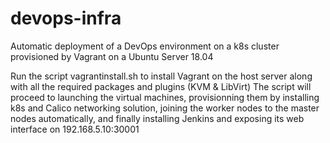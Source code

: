 # devops-infra

Automatic deployment of a DevOps environment on a k8s cluster provisioned by Vagrant on a Ubuntu Server 18.04

Run the script vagrantinstall.sh to install Vagrant on the host server along with all the required packages and plugins (KVM & LibVirt)
The script will proceed to launching the virtual machines, provisionning them by installing k8s and Calico networking solution, joining the worker nodes to the master nodes automatically, and finally installing Jenkins and exposing its web interface on 192.168.5.10:30001
